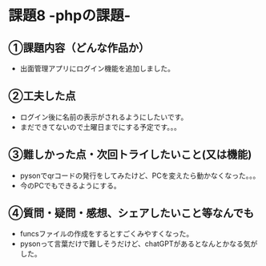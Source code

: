 # 課題8 -phpの課題-

## ①課題内容（どんな作品か）
- 出面管理アプリにログイン機能を追加しました。

## ②工夫した点
- ログイン後に名前の表示がされるようにしたいです。
- まだできてないので土曜日までにする予定です。。。

## ③難しかった点・次回トライしたいこと(又は機能)
- pysonでqrコードの発行をしてみたけど、PCを変えたら動かなくなった。。。
- 今のPCでもできるようにする。

## ④質問・疑問・感想、シェアしたいこと等なんでも
- funcsファイルの作成をするとすごくみやすくなった。
- pysonって言葉だけで難しそうだけど、chatGPTがあるとなんとかなる気がした。